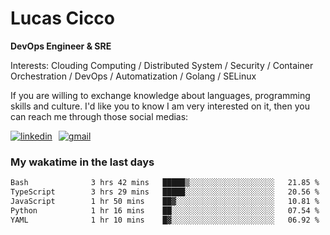 # Lucas Cicco

**DevOps Engineer & SRE**

Interests: Clouding Computing / Distributed System / Security / Container Orchestration / DevOps / Automatization / Golang / SELinux

If you are willing to exchange knowledge about languages, programming skills and culture. I'd like you to know I am very interested on it, then you can reach me through those social medias:

<div style="display: flex; align-items: center; gap: 10px;">
  <a href="https://www.linkedin.com/in/lucas-vitor-de-cicco" target="_blank">
    <img
      src="https://img.shields.io/badge/-LinkedIn-%230077B5?style=for-the-badge&logo=linkedin&logoColor=white"
      alt="linkedin"
      target="_blank" 
    />
  </a>
  <a href="mailto:lucasvitorx1@gmail.com">
      <img
        src="https://img.shields.io/badge/-Gmail-%23333?style=for-the-badge&logo=gmail&logoColor=white"
        alt="gmail"
        target="_blank"
      />
  </a>
</div>

### My wakatime in the last days

<!--START_SECTION:waka-->

```txt
Bash              3 hrs 42 mins   █████▒░░░░░░░░░░░░░░░░░░░   21.85 %
TypeScript        3 hrs 29 mins   █████░░░░░░░░░░░░░░░░░░░░   20.56 %
JavaScript        1 hr 50 mins    ██▓░░░░░░░░░░░░░░░░░░░░░░   10.81 %
Python            1 hr 16 mins    ██░░░░░░░░░░░░░░░░░░░░░░░   07.54 %
YAML              1 hr 10 mins    █▓░░░░░░░░░░░░░░░░░░░░░░░   06.92 %
```

<!--END_SECTION:waka-->
